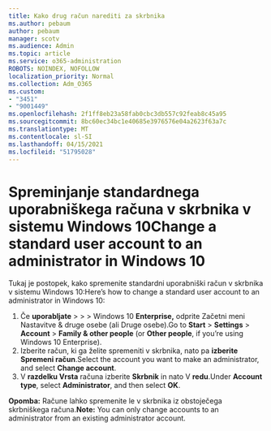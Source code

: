 ```yaml
---
title: Kako drug račun narediti za skrbnika
ms.author: pebaum
author: pebaum
manager: scotv
ms.audience: Admin
ms.topic: article
ms.service: o365-administration
ROBOTS: NOINDEX, NOFOLLOW
localization_priority: Normal
ms.collection: Adm_O365
ms.custom:
- "3451"
- "9001449"
ms.openlocfilehash: 2f1ff8eb23a58fab0cbc3db557c92feab8c45a95
ms.sourcegitcommit: 8bc60ec34bc1e40685e3976576e04a2623f63a7c
ms.translationtype: MT
ms.contentlocale: sl-SI
ms.lasthandoff: 04/15/2021
ms.locfileid: "51795028"
---
```

# <a name="change-a-standard-user-account-to-an-administrator-in-windows-10"></a><span data-ttu-id="250b0-102">Spreminjanje standardnega uporabniškega računa v skrbnika v sistemu Windows 10</span><span class="sxs-lookup"><span data-stu-id="250b0-102">Change a standard user account to an administrator in Windows 10</span></span>

<span data-ttu-id="250b0-103">Tukaj je postopek, kako spremenite standardni uporabniški račun v skrbnika v sistemu Windows 10:</span><span class="sxs-lookup"><span data-stu-id="250b0-103">Here’s how to change a standard user account to an administrator in Windows 10:</span></span>

1. <span data-ttu-id="250b0-104">Če **uporabljate**  >    >    >  Windows 10 **Enterprise,** odprite Začetni meni Nastavitve & druge osebe (ali Druge osebe).</span><span class="sxs-lookup"><span data-stu-id="250b0-104">Go to **Start** > **Settings** > **Account** > **Family & other people** (or **Other people**, if you’re using Windows 10 Enterprise).</span></span>
2. <span data-ttu-id="250b0-105">Izberite račun, ki ga želite spremeniti v skrbnika, nato pa **izberite Spremeni račun**.</span><span class="sxs-lookup"><span data-stu-id="250b0-105">Select the account you want to make an administrator, and select **Change account**.</span></span>
3. <span data-ttu-id="250b0-106">V **razdelku Vrsta** računa izberite **Skrbnik** in nato V **redu**.</span><span class="sxs-lookup"><span data-stu-id="250b0-106">Under **Account type**, select **Administrator**, and then select **OK**.</span></span>

<span data-ttu-id="250b0-107">**Opomba:** Račune lahko spremenite le v skrbnika iz obstoječega skrbniškega računa.</span><span class="sxs-lookup"><span data-stu-id="250b0-107">**Note:** You can only change accounts to an administrator from an existing administrator account.</span></span>